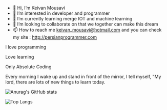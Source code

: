 - 👋 Hi, I’m Keivan Mousavi
- 👀 I’m interested in developer and programmer
- 🌱 I’m currently learning merge IOT and machine learning
- 💞️ I’m looking to collaborate on that we together can make this dream 
- 📫 How to reach me keivan_mousavi@hotmail.com and you can check my site : http://persianprogrammer.com

I love programming

Love learning

Only Absolute Coding

Every morning I wake up and stand in front of the mirror, I tell myself, "My lord, there are lots of new things to learn today.

<p align="center">

![Anurag's GitHub stats](https://github-readme-stats.vercel.app/api?username=Keivan-Mousavi&show_icons=true&theme=radical)

![Top Langs](https://github-readme-stats.vercel.app/api/top-langs/?username=Keivan-Mousavi&langs_count=8)

</p>

<!---
Keivan-Mousavi/Keivan-Mousavi is a ✨ special ✨ repository because its `README.md` (this file) appears on your GitHub profile.
You can click the Preview link to take a look at your changes.
--->
